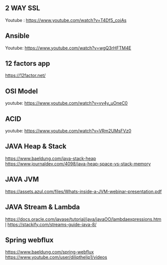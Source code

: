 ## 2 WAY SSL

Youtube : https://www.youtube.com/watch?v=T4Df5_cojAs

## Ansible

Youtube: https://www.youtube.com/watch?v=wgQ3rHFTM4E

## 12 factors app

https://12factor.net/


## OSI Model 

youtube: https://www.youtube.com/watch?v=vv4y_uOneC0


## ACID 

youtube: https://www.youtube.com/watch?v=VRm2UMsFVz0


## JAVA Heap & Stack

https://www.baeldung.com/java-stack-heap
https://www.journaldev.com/4098/java-heap-space-vs-stack-memory


## JAVA JVM

https://assets.azul.com/files/Whats-inside-a-JVM-webinar-presentation.pdf


## JAVA Stream & Lambda

https://docs.oracle.com/javase/tutorial/java/javaOO/lambdaexpressions.html
https://stackify.com/streams-guide-java-8/


## Spring webflux

https://www.baeldung.com/spring-webflux
https://www.youtube.com/user/dilipthelip1/videos
